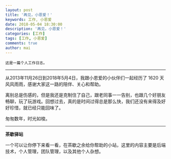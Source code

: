 ```yaml
---
layout: post
title: '再见，小恩爱！'
keywords: 工作, 小恩爱
date: 2018-05-04 18:30:00
description: '再见，小恩爱！'
categories: [工作]
tags: [工作, 小恩爱]
comments: true
author: mai
---
```


    这是一篇个人工作日志。

----

从2013年11月26日到2018年5月4日，我跟小恩爱的小伙伴们一起经历了 1620 天风风雨雨，感谢大家这一路的陪伴、关心和帮助。

离别总是伤感的，但是我还是克制住了自己，跟老同事一一告别，也跟几个好朋友畅聊，玩了玩游戏。回想过去，真的是时间过得总是那么快，我们还没有来得及好好珍惜，就已经只能回味了。

匆匆数年，时光如梭。

----

**茶歇驿站**

一个可以让你停下来看一看，在茶歇之余给你帮助的小站，这里的内容主要是后端技术，个人管理，团队管理，以及其他个人杂想。


